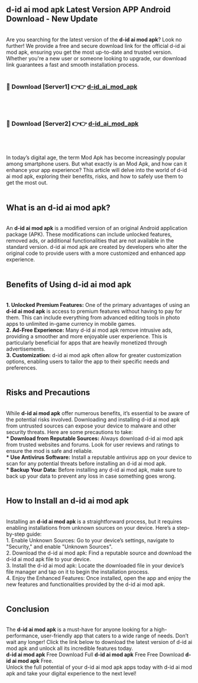 ## d-id ai mod apk Latest Version APP Android Download - New Update
<br>
Are you searching for the latest version of the <strong>d-id ai mod apk</strong>? Look no further! We provide a free and secure download link for the official d-id ai mod apk, ensuring you get the most up-to-date and trusted version. Whether you're a new user or someone looking to upgrade, our download link guarantees a fast and smooth installation process.
<br>
<br>
<h3>🔴 Download [Server1] 👉👉 <a href="https://modyolo.store/d-id+ai+mod+apk">d-id_ai_mod_apk</a></h3><br>
<br>
<h3>🔴 Download [Server2] 👉👉 <a href="https://modyolo.store/d-id+ai+mod+apk">d-id_ai_mod_apk</a></h3><br>
<br>
<br>
In today’s digital age, the term Mod Apk has become increasingly popular among smartphone users. But what exactly is an Mod Apk, and how can it enhance your app experience? This article will delve into the world of d-id ai mod apk, exploring their benefits, risks, and how to safely use them to get the most out.
<br>
<br>
<h2>What is an d-id ai mod apk?</h2>
<br>
An <strong>d-id ai mod apk</strong> is a modified version of an original Android application package (APK). These modifications can include unlocked features, removed ads, or additional functionalities that are not available in the standard version. d-id ai mod apk are created by developers who alter the original code to provide users with a more customized and enhanced app experience.
<br>
<br>
<h2>Benefits of Using d-id ai mod apk</h2>
<br>
<strong> 1. Unlocked Premium Features:</strong> One of the primary advantages of using an <strong>d-id ai mod apk</strong> is access to premium features without having to pay for them. This can include everything from advanced editing tools in photo apps to unlimited in-game currency in mobile games.
<br>
<strong> 2. Ad-Free Experience:</strong> Many d-id ai mod apk remove intrusive ads, providing a smoother and more enjoyable user experience. This is particularly beneficial for apps that are heavily monetized through advertisements.
<br>
<strong> 3. Customization:</strong> d-id ai mod apk often allow for greater customization options, enabling users to tailor the app to their specific needs and preferences.
<br>
<br>
<h2>Risks and Precautions</h2>
<br>
While <strong>d-id ai mod apk</strong> offer numerous benefits, it’s essential to be aware of the potential risks involved. Downloading and installing d-id ai mod apk from untrusted sources can expose your device to malware and other security threats. Here are some precautions to take:
<br>
<strong> * Download from Reputable Sources:</strong> Always download d-id ai mod apk from trusted websites and forums. Look for user reviews and ratings to ensure the mod is safe and reliable.
<br>
<strong> * Use Antivirus Software:</strong> Install a reputable antivirus app on your device to scan for any potential threats before installing an d-id ai mod apk.
<br>
<strong> * Backup Your Data:</strong> Before installing any d-id ai mod apk, make sure to back up your data to prevent any loss in case something goes wrong.
<br>
<br>
<h2>How to Install an d-id ai mod apk</h2>
<br>
Installing an <strong>d-id ai mod apk</strong> is a straightforward process, but it requires enabling installations from unknown sources on your device. Here’s a step-by-step guide:
<br>
 1. Enable Unknown Sources: Go to your device’s settings, navigate to "Security," and enable "Unknown Sources".
<br>
 2. Download the d-id ai mod apk: Find a reputable source and download the d-id ai mod apk file to your device.
<br>
 3. Install the d-id ai mod apk: Locate the downloaded file in your device’s file manager and tap on it to begin the installation process.
<br>
 4. Enjoy the Enhanced Features: Once installed, open the app and enjoy the new features and functionalities provided by the d-id ai mod apk.
<br>
<br>
<h2><strong>Conclusion</strong></h2>
<br>
The <strong>d-id ai mod apk</strong> is a must-have for anyone looking for a high-performance, user-friendly app that caters to a wide range of needs. Don’t wait any longer! Click the link below to download the latest version of d-id ai mod apk and unlock all its incredible features today.
<br>
<strong>d-id ai mod apk</strong> Free Download Full <strong>d-id ai mod apk</strong> Free Free Download <strong>d-id ai mod apk</strong> Free.
<br>
Unlock the full potential of your d-id ai mod apk apps today with d-id ai mod apk and take your digital experience to the next level!